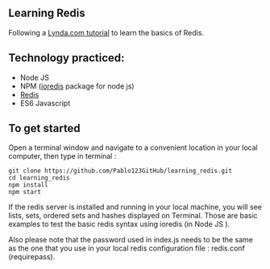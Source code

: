 ## Learning Redis

Following a [Lynda.com tutorial](https://www.lynda.com/Redis-tutorials/Learning-Redis/642501-2.html) to 
learn the basics of Redis.

## Technology practiced:  

- Node JS 
- NPM ([ioredis](https://github.com/luin/ioredis) package for node js)
- [Redis](https://redis.io/) 
- ES6 Javascript

## To get started 

Open a terminal window and navigate to a convenient location in your local computer, then type in terminal : 

```
git clone https://github.com/Pablo123GitHub/learning_redis.git 
cd learning_redis
npm install 
npm start
```

If the redis server is installed and running in your local machine, you will see lists, sets, ordered sets and hashes 
displayed on Terminal. Those are basic examples to test the basic redis syntax using ioredis (in Node JS ). 

Also please note that the password used in index.js needs to be the same  as the one that you use in your local redis configuration file : redis.conf (requirepass).




